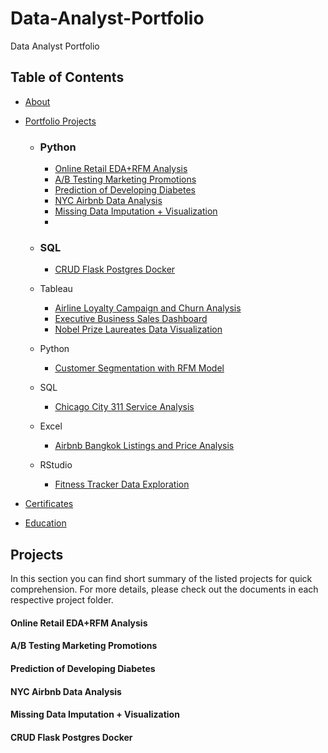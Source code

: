 # Data-Analyst-Portfolio
Data Analyst Portfolio


## Table of Contents

* [About](https://github.com/hhuseyincosgun/Data-Analyst-Portfolio/blob/main/README.md)
  
* [Portfolio Projects](https://github.com/hhuseyincosgun/Data-Analyst-Portfolio?tab=readme-ov-file#projects)

   * ### Python
      * [Online Retail EDA+RFM Analysis](https://github.com/hhuseyincosgun/Online-Retail-EDA-RFM-Analysis/tree/main)
      * [A/B Testing Marketing Promotions](https://github.com/hhuseyincosgun/A-B-Testing-Marketing-Promotions/tree/main)
      * [Prediction of Developing Diabetes](https://www.kaggle.com/code/huseyincosgun/prediction-of-developing-diabetes)
      * [NYC Airbnb Data Analysis](https://github.com/hhuseyincosgun/NYC-Airbnb-Data-Analysis/blob/main/new-york-city-airbnb-analysis.ipynb)
      * [Missing Data Imputation + Visualization](https://www.kaggle.com/code/huseyincosgun/missing-data-imputation-visualization)
      * 
   * ### SQL
      * [CRUD Flask Postgres Docker](https://github.com/hhuseyincosgun/CRUD-flask-postgres-docker/tree/main)



   * Tableau
      * [Airline Loyalty Campaign and Churn Analysis](https://github.com/Seanxupoj/DATA-ANALYST-PORTFOLIO/tree/main/Airline%20Loyalty%20Campaign%20and%20Churn%20Analysis)
      * [Executive Business Sales Dashboard](https://public.tableau.com/app/profile/sean.x7307/viz/ProjectExecutiveSalesDashboard/Products)
      * [Nobel Prize Laureates Data Visualization](https://github.com/Seanxupoj/DATA-ANALYST-PORTFOLIO/tree/main/Nobel%20Prize%20Laureates%20Data%20Visualization)
   * Python
      * [Customer Segmentation with RFM Model](https://github.com/Seanxupoj/DATA-ANALYST-PORTFOLIO/tree/main/Customer%20Segmentation%20with%20RFM%20Model)
   * SQL
      * [Chicago City 311 Service Analysis](https://github.com/Seanxupoj/DATA-ANALYST-PORTFOLIO/tree/main/Chicago%20City%20311%20Service%20Analysis)
   * Excel
      * [Airbnb Bangkok Listings and Price Analysis](https://github.com/Seanxupoj/DATA-ANALYST-PORTFOLIO/tree/main/Airbnb%20Bangkok%20Listings%20and%20Price%20Analysis)
   * RStudio
      * [Fitness Tracker Data Exploration](https://github.com/Seanxupoj/DATA-ANALYST-PORTFOLIO/blob/main/Fitness%20Tracker%20Data%20Exploration/FitnessTracker_EDA.md)

* [Certificates](https://github.com/Seanxupoj/DATA-ANALYST-PORTFOLIO?tab=readme-ov-file#certificates)

* [Education](https://github.com/Seanxupoj/DATA-ANALYST-PORTFOLIO?tab=readme-ov-file#education)


## Projects
In this section you can find short summary of the listed projects for quick comprehension. For more details, please check out the documents in each respective project folder.


#### Online Retail EDA+RFM Analysis

#### A/B Testing Marketing Promotions

#### Prediction of Developing Diabetes

#### NYC Airbnb Data Analysis

#### Missing Data Imputation + Visualization

#### CRUD Flask Postgres Docker
